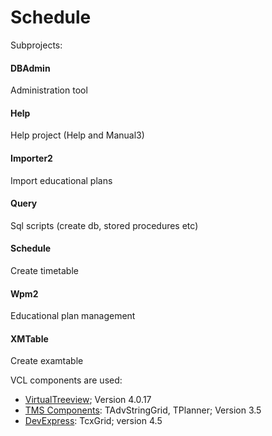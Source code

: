 Schedule
=================

Subprojects:

#### DBAdmin
Administration tool
  
#### Help
Help project (Help and Manual3)

#### Importer2
Import educational plans

#### Query
Sql scripts (create db, stored procedures etc)

#### Schedule
Create timetable

#### Wpm2
Educational plan management

#### XMTable
Create examtable



VCL components are used:
* [VirtualTreeview](http://delphi-gems.com); Version 4.0.17
* [TMS Components](http://www.tmssoftware.com): TAdvStringGrid, TPlanner;  Version 3.5
* [DevExpress](http://www.devexpress.com): TcxGrid; version 4.5
